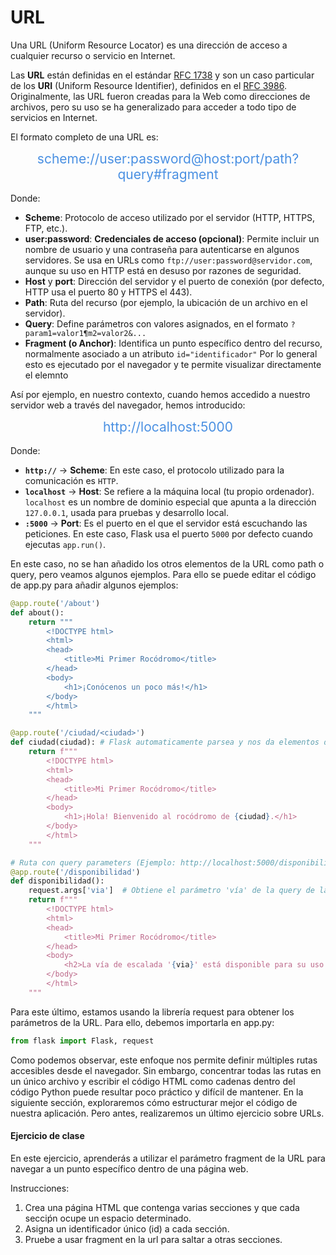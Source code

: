 # URL

Una URL (Uniform Resource Locator) es una dirección de acceso a cualquier recurso o servicio en Internet. 

Las **URL** están definidas en el estándar [RFC 1738](https://www.ietf.org/rfc/rfc1738.txt) y son un caso particular de los **URI** (Uniform Resource Identifier), definidos en el [RFC 3986](https://tools.ietf.org/html/rfc3986). Originalmente, las URL fueron creadas para la Web como direcciones de archivos, pero su uso se ha generalizado para acceder a todo tipo de servicios en Internet.  

El formato completo de una URL es:  

<div style="text-align: center;">
    <span style="font-size: 1.5em; color: #4A90E2;">scheme://user:password@host:port/path?query#fragment</span>
</div>
<br>
Donde:  
<ul>
  <li><b>Scheme</b>: Protocolo de acceso utilizado por el servidor (HTTP, HTTPS, FTP, etc.).</li>
<li><b>user:password</b>: <b>Credenciales de acceso (opcional)</b>: Permite incluir un nombre de usuario y una contraseña para autenticarse en algunos servidores. Se usa en URLs como <code>ftp://user:password@servidor.com</code>, aunque su uso en HTTP está en desuso por razones de seguridad.</li>
  <li><b>Host</b> y <b>port</b>: Dirección del servidor y el puerto de conexión (por defecto, HTTP usa el puerto 80 y HTTPS el 443).</li>
  <li><b>Path</b>: Ruta del recurso (por ejemplo, la ubicación de un archivo en el servidor).</li>
  <li><b>Query</b>: Define parámetros con valores asignados, en el formato <code>?param1=valor1&param2=valor2&...</code></li>
  <li><b>Fragment (o Anchor)</b>: Identifica un punto específico dentro del recurso, normalmente asociado a un atributo <code>id="identificador"</code> Por lo general esto es ejecutado por el navegador y te permite visualizar directamente el elemnto</li>
</ul>  

Así por ejemplo, en nuestro contexto, cuando hemos accedido a nuestro servidor web a través del navegador, hemos introducido:

<div style="text-align: center;">
    <span style="font-size: 1.5em; color: #4A90E2;">http://localhost:5000</span>
</div>
<br>
Donde:
<ul>
  <li><b><code>http://</code></b> → <b>Scheme</b>: En este caso, el protocolo utilizado para la comunicación es <code>HTTP</code>.</li>
  <li><b><code>localhost</code></b> → <b>Host</b>: Se refiere a la máquina local (tu propio ordenador). <code>localhost</code> es un nombre de dominio especial que apunta a la dirección <code>127.0.0.1</code>, usada para pruebas y desarrollo local.</li>
  <li><b><code>:5000</code></b> → <b>Port</b>: Es el puerto en el que el servidor está escuchando las peticiones. En este caso, Flask usa el puerto <code>5000</code> por defecto cuando ejecutas <code>app.run()</code>.</li>
</ul>

En este caso, no se han añadido los otros elementos de la URL como path o query, pero veamos algunos ejemplos. Para ello se puede editar el código de app.py para añadir algunos ejemplos:


```python
@app.route('/about')  
def about():
    return """ 
        <!DOCTYPE html> 
        <html>
        <head>
            <title>Mi Primer Rocódromo</title>
        </head>
        <body>
            <h1>¡Conócenos un poco más!</h1>
        </body>
        </html>
    """  

@app.route('/ciudad/<ciudad>')  
def ciudad(ciudad): # Flask automaticamente parsea y nos da elementos del path que sean dinamicos
    return f""" 
        <!DOCTYPE html> 
        <html>
        <head>
            <title>Mi Primer Rocódromo</title>
        </head>
        <body>
            <h1>¡Hola! Bienvenido al rocódromo de {ciudad}.</h1>
        </body>
        </html>
    """

# Ruta con query parameters (Ejemplo: http://localhost:5000/disponibilidad?vía=ElGigante)
@app.route('/disponibilidad')  
def disponibilidad():
    request.args['via']  # Obtiene el parámetro 'vía' de la query de la URL
    return f""" 
        <!DOCTYPE html> 
        <html>
        <head>
            <title>Mi Primer Rocódromo</title>
        </head>
        <body>
            <h2>La vía de escalada '{via}' está disponible para su uso.</h2>
        </body>
        </html>
    """
```

Para este último, estamos usando la librería request para obtener los parámetros de la URL. Para ello, debemos importarla en app.py:

```python
from flask import Flask, request
```

Como podemos observar, este enfoque nos permite definir múltiples rutas accesibles desde el navegador. Sin embargo, concentrar todas las rutas en un único archivo y escribir el código HTML como cadenas dentro del código Python puede resultar poco práctico y difícil de mantener. En la siguiente sección, exploraremos cómo estructurar mejor el código de nuestra aplicación. Pero antes, realizaremos un último ejercicio sobre URLs.

#### Ejercicio de clase

En este ejercicio, aprenderás a utilizar el parámetro fragment de la URL para navegar a un punto específico dentro de una página web.

Instrucciones:

1. Crea una página HTML que contenga varias secciones y que cada secciṕn ocupe un espacio determinado.
2. Asigna un identificador único (id) a cada sección.
3. Pruebe a usar fragment en la url para saltar a otras secciones.

